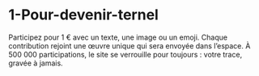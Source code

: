 # 1-Pour-devenir-ternel
Participez pour 1 € avec un texte, une image ou un emoji. Chaque contribution rejoint une œuvre unique qui sera envoyée dans l’espace. À 500 000 participations, le site se verrouille pour toujours : votre trace, gravée à jamais.
